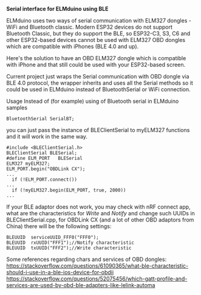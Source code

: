 **Serial interface for ELMduino using BLE**

ELMduino uses two ways of serial communication with ELM327 dongles - WiFi and Bluetooth classic. 
Modern ESP32 devices do not support Bluetooth Classic, but they do support the BLE, so ESP32-C3, S3, C6 and other ESP32-based devices cannot be used with ELM327 OBD dongles which are compatible with iPhones (BLE 4.0 and up). 

Here's the solution to have an OBD ELM327 dongle which is compatible with iPhone and that still could be used with your ESP32-based screen.

Current project just wraps the Serial communication with OBD dongle via BLE 4.0 protocol, the wrapper inherits and uses all the Serial methods so it could be used in ELMduino instead of BluetoothSerial or WiFi connection.

Usage
Instead of  (for example) using of Bluetooth serial in ELMduino samples

    BluetoothSerial SerialBT;

you can just pass the instance of  BLEClientSerial to myELM327 functions and it will work in the same way.

    #include <BLEClientSerial.h>
    BLEClientSerial BLESerial;
    #define ELM_PORT   BLESerial
    ELM327 myELM327;
    ELM_PORT.begin("OBDLink CX");
    ...
      if (!ELM_PORT.connect())
    ... 
      if (!myELM327.begin(ELM_PORT, true, 2000))
    ... 

If your BLE adaptor does not work, you may check with nRF connect app, what are the characteristics for *Write* and *Notify* and change such UUIDs in BLEClientSerial.cpp,
for OBDLink CX (and a lot of other OBD adaptors from China) there will be the following settings:

    BLEUUID  serviceUUID_FFF0("FFF0");
    BLEUUID  rxUUID("FFF1");//Notify characteristic
    BLEUUID  txUUID("FFF2");//Write characteristic

Some references regarding chars and services of OBD dongles:
https://stackoverflow.com/questions/61090365/what-ble-characteristic-should-i-use-in-a-ble-ios-device-for-obdii
https://stackoverflow.com/questions/52075456/which-gatt-profile-and-services-are-used-by-obd-ble-adapters-like-lelink-automa
